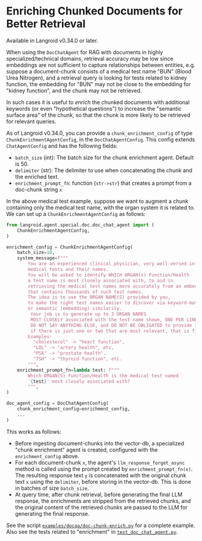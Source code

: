 # Enriching Chunked Documents for Better Retrieval

Available in Langroid v0.34.0 or later. 

When using the `DocChatAgent` for RAG with documents in highly specialized/technical
domains, retrieval accuracy may be low since embeddings are not sufficient to capture 
relationships between entities, e.g. suppose a document-chunk consists of a medical 
test name "BUN" (Blood Urea Nitrogen), and a retrieval query is looking for 
tests related to kidney function, the embedding for "BUN" may not be close to the
embedding for "kidney function", and the chunk may not be retrieved.

In such cases it is useful to *enrich* the chunked documents with additional keywords
(or even "hypothetical questions") to increase the "semantic surface area" of the chunk,
so that the chunk is more likely to be retrieved for relevant queries.

As of Langroid v0.34.0, you can provide a `chunk_enrichment_config` 
of type `ChunkEnrichmentAgentConfig`, in the `DocChatAgentConfig`. 
This config extends `ChatAgentConfig` and has the following fields:

- `batch_size` (int): The batch size for the chunk enrichment agent. Default is 50.
- `delimiter` (str): The delimiter to use when 
   concatenating the chunk and the enriched text. 
- `enrichment_prompt_fn`: function (`str->str`) that creates a prompt
  from a doc-chunk string `x`

In the above medical test example, suppose we want to augment a chunk containing
only the medical test name, with the organ system it is related to. We can set up
a `ChunkEnrichmentAgentConfig` as follows:

```python
from langroid.agent.special.doc.doc_chat_agent import (
    ChunkEnrichmentAgentConfig,
)

enrichment_config = ChunkEnrichmentAgentConfig(
    batch_size=10,
    system_message=f"""
        You are an experienced clinical physician, very well-versed in
        medical tests and their names.
        You will be asked to identify WHICH ORGAN(s) Function/Health
        a test name is most closely associated with, to aid in 
        retrieving the medical test names more accurately from an embeddings db
        that contains thousands of such test names.
        The idea is to use the ORGAN NAME(S) provided by you, 
        to make the right test names easier to discover via keyword-matching
        or semantic (embedding) similarity.
         Your job is to generate up to 3 ORGAN NAMES
         MOST CLOSELY associated with the test name shown, ONE PER LINE.
         DO NOT SAY ANYTHING ELSE, and DO NOT BE OBLIGATED to provide 3 organs --
         if there is just one or two that are most relevant, that is fine.
        Examples:
          "cholesterol" -> "heart function", 
          "LDL" -> "artery health", etc,
          "PSA" -> "prostate health", 
          "TSH" -> "thyroid function", etc.                
        """,
    enrichment_prompt_fn=lambda test: f"""
        Which ORGAN(S) Function/Health is the medical test named 
        '{test}' most closely associated with?
        """,
)

doc_agent_config = DocChatAgentConfig(
    chunk_enrichment_config=enrichment_config,
    ...
)
```

This works as follows:

- Before ingesting document-chunks into the vector-db, a specialized 
  "chunk enrichment" agent is created, configured with the `enrichment_config` above.
- For each document-chunk `x`, the agent's `llm_response_forget_async` method is called
 using the prompt created by `enrichment_prompt_fn(x)`. The resulting response text 
 `y` is concatenated with the original chunk text `x` using the `delimiter`,
  before storing in the vector-db. This is done in batches of size `batch_size`.
- At query time, after chunk retrieval, before generating the final LLM response,
  the enrichments are stripped from the retrieved chunks, and the original content
  of the retrieved chunks are passed to the LLM for generating the final response.

See the script 
[`examples/docqa/doc-chunk-enrich.py`](https://github.com/langroid/langroid/blob/main/examples/docqa/doc-chunk-enrich.py)
for a complete example. Also see the tests related to "enrichment" in 
[`test_doc_chat_agent.py`](https://github.com/langroid/langroid/blob/main/tests/main/test_doc_chat_agent.py).

